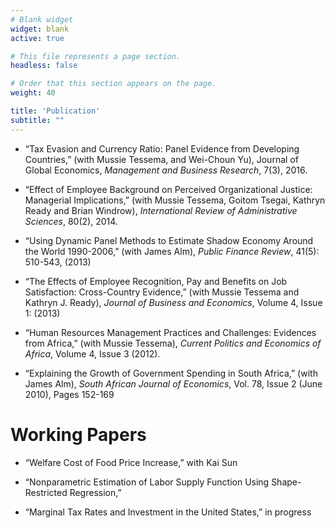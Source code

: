 ```yaml
---
# Blank widget
widget: blank
active: true

# This file represents a page section.
headless: false

# Order that this section appears on the page.
weight: 40

title: 'Publication'
subtitle: ""
---
```


+ “Tax Evasion and Currency Ratio: Panel Evidence from Developing Countries,” (with Mussie Tessema, and Wei-Choun Yu), Journal of Global Economics, *Management and Business Research*, 7(3), 2016.

+ “Effect of Employee Background on Perceived Organizational Justice: Managerial Implications,” (with Mussie Tessema, Goitom Tsegai, Kathryn Ready and Brian Windrow), *International Review of Administrative Sciences*, 80(2), 2014.

+ “Using Dynamic Panel Methods to Estimate Shadow Economy Around the World 1990-2006,” (with James Alm), *Public Finance Review*, 41(5): 510-543, (2013)

+ “The Effects of Employee Recognition, Pay and Benefits on Job Satisfaction: Cross-Country Evidence,” (with Mussie Tessema and Kathryn J. Ready), *Journal of Business and Economics*, Volume 4, Issue 1: (2013)

+ “Human Resources Management Practices and Challenges: Evidences from Africa,” (with Mussie Tessema), *Current Politics and Economics of Africa*, Volume 4, Issue 3 (2012).

+ “Explaining the Growth of Government Spending in South Africa,” (with James Alm), *South African Journal of Economics*, Vol. 78, Issue 2 (June 2010), Pages 152-169

# Working Papers

+ “Welfare Cost of Food Price Increase,” with Kai Sun

+ “Nonparametric Estimation of Labor Supply Function Using Shape-Restricted Regression,”

+ “Marginal Tax Rates and Investment in the United States,” in progress

<!-- 
+ Some links: [Probability theory](https://www.khanacademy.org/math/cc-seventh-grade-math/cc-7th-probability-statistics/cc-7th-basic-prob/v/basic-probability).
-->

